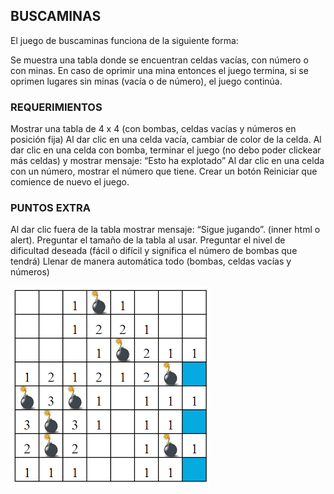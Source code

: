 ## BUSCAMINAS

El juego de buscaminas funciona de la siguiente forma:

Se muestra una tabla donde se encuentran celdas vacías, con número o con minas. En caso de oprimir una mina entonces el juego termina, si se oprimen lugares sin minas (vacía o de número), el juego continúa.

### REQUERIMIENTOS
Mostrar una tabla de 4 x 4 (con bombas, celdas vacías y números en posición fija)
Al dar clic en una celda vacía, cambiar de color de la celda.
Al dar clic en una celda con bomba, terminar el juego (no debo poder clickear más celdas) y mostrar mensaje: “Esto ha explotado”
Al dar clic en una celda con un número, mostrar el número que tiene.
Crear un botón Reiniciar que comience de nuevo el juego.

### PUNTOS EXTRA

Al dar clic fuera de la tabla mostrar mensaje: “Sigue jugando”. (inner html o alert).
Preguntar el tamaño de la tabla al usar.
Preguntar el nivel de dificultad deseada (fácil o difícil y significa el número de bombas que tendrá)
Llenar de manera automática todo (bombas, celdas vacías y números)

![EJEMPLO](assets/images/buscaminas.png)
